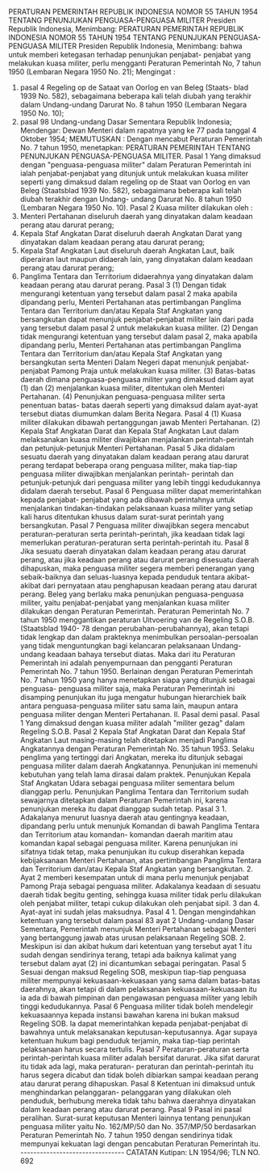  PERATURAN PEMERINTAH REPUBLIK INDONESIA NOMOR 55 TAHUN 1954 TENTANG PENUNJUKAN PENGUASA-PENGUASA MILITER Presiden Republik Indonesia, Menimbang: PERATURAN PEMERINTAH REPUBLIK INDONESIA NOMOR 55 TAHUN 1954 TENTANG PENUNJUKAN PENGUASA-PENGUASA MILITER Presiden Republik Indonesia, Menimbang: bahwa untuk memberi ketegasan terhadap penunjukan penjabat- penjabat yang melakukan kuasa militer, perlu mengganti Peraturan Pemerintah No, 7 tahun 1950 (Lembaran Negara 1950 No. 21);
Mengingat :

1. pasal 4 Regeling op de Sataat van Oorlog en van Beleg (Staats- blad 1939 No. 582), sebagaimana beberapa kali telah diubah yang terakhir dalam Undang-undang Darurat No. 8 tahun 1950 (Lembaran Negara 1950 No. 10);
2. pasal 98 Undang-undang Dasar Sementara Republik Indonesia; Mendengar: Dewan Menteri dalam rapatnya yang ke 77 pada tanggal 4 Oktober 1954;
MEMUTUSKAN :
 Dengan mencabut Peraturan Pemerintah No. 7 tahun 1950, menetapkan: PERATURAN PEMERINTAH TENTANG PENUNJUKAN PENGUASA-PENGUASA MILITER. Pasal 1 Yang dimaksud dengan "penguasa-penguasa militer" dalam Peraturan Pemerintah ini ialah penjabat-penjabat yang ditunjuk untuk melakukan kuasa militer seperti yang dimaksud dalam regeling op de Staat van Oorlog en van Beleg (Staatsblad 1939 No. 582), sebagaimana beberapa kali telah diubah terakhir dengan Undang- undang Darurat No. 8 tahun 1950 (Lembaran Negara 1950 No. 10). Pasal 2 Kuasa militer dilakukan oleh :
1. Menteri Pertahanan diseluruh daerah yang dinyatakan dalam keadaan perang atau darurat perang;
2. Kepala Staf Angkatan Darat diseluruh daerah Angkatan Darat yang dinyatakan dalam keadaan perang atau darurat perang;
3. Kepala Staf Angkatan Laut diseluruh daerah Angkatan Laut, baik diperairan laut maupun didaerah lain, yang dinyatakan dalam keadaan perang atau darurat perang;
4. Panglima Tentara dan Territorium didaerahnya yang dinyatakan dalam keadaan perang atau darurat perang. Pasal 3 (1) Dengan tidak mengurangi ketentuan yang tersebut dalam pasal 2 maka apabila dipandang perlu, Menteri Pertahanan atas pertimbangan Panglima Tentara dan Territorium dan/atau Kepala Staf Angkatan yang bersangkutan dapat menunjuk penjabat-penjabat militer lain dari pada yang tersebut dalam pasal 2 untuk melakukan kuasa militer. (2) Dengan tidak mengurangi ketentuan yang tersebut dalam pasal 2, maka apabila dipandang perlu, Menteri Pertahanan atas pertimbangan Panglima Tentara dan Territorium dan/atau Kepala Staf Angkatan yang bersangkutan serta Menteri Dalam Negeri dapat menunjuk penjabat-penjabat Pamong Praja untuk melakukan kuasa militer. (3) Batas-batas daerah dimana penguasa-penguasa militer yang dimaksud dalam ayat (1) dan (2) menjalankan kuasa militer, ditentukan oleh Menteri Pertahanan. (4) Penunjukan penguasa-penguasa militer serta penentuan batas- batas daerah seperti yang dimaksud dalam ayat-ayat tersebut diatas diumumkan dalam Berita Negara. Pasal 4 (1) Kuasa militer dilakukan dibawah pertanggungan jawab Menteri Pertahanan. (2) Kepala Staf Angkatan Darat dan Kepala Staf Angkatan Laut dalam melaksanakan kuasa militer diwajibkan menjalankan perintah-perintah dan petunjuk-petunjuk Menteri Pertahanan. Pasal 5 Jika didalam sesuatu daerah yang dinyatakan dalam keadaan perang atau darurat perang terdapat beberapa orang penguasa militer, maka tiap-tiap penguasa militer diwajibkan menjalankan perintah- perintah dan petunjuk-petunjuk dari penguasa militer yang lebih tinggi kedudukannya didalam daerah tersebut. Pasal 6 Penguasa militer dapat memerintahkan kepada penjabat- penjabat yang ada dibawah perintahnya untuk menjalankan tindakan-tindakan pelaksanaan kuasa militer yang setiap kali harus ditentukan khusus dalam surat-surat perintah yang bersangkutan. Pasal 7 Penguasa militer diwajibkan segera mencabut peraturan-peraturan serta perintah-perintah, jika keadaan tidak lagi memerlukan peraturan-peraturan serta perintah-perintah itu. Pasal 8 Jika sesuatu daerah dinyatakan dalam keadaan perang atau darurat perang, atau jika keadaan perang atau darurat perang disesuatu daerah dihapuskan, maka penguasa militer segera memberi penerangan yang sebaik-baiknya dan seluas-luasnya kepada penduduk tentara akibat-akibat dari pernyataan atau penghapusan keadaan perang atau darurat perang. Beleg yang berlaku maka penunjukan penguasa-penguasa militer, yaitu penjabat-penjabat yang menjalankan kuasa militer dilakukan dengan Peraturan Pemerintah. Peraturan Pemerintah No. 7 tahun 1950 menggantikan peraturan Uitvoering van de Regeling S.O.B. (Staatsblad 1940- 78 dengan perubahan-perubahannya), akan tetapi tidak lengkap dan dalam prakteknya menimbulkan persoalan-persoalan yang tidak menguntungkan bagi kelancaran pelaksanaan Undang-undang keadaan bahaya tersebut diatas. Maka dari itu Peraturan Pemerintah ini adalah penyempurnaan dan pengganti Peraturan Pemerintah No. 7 tahun 1950. Berlainan dengan Peraturan Pemerintah No. 7 tahun 1950 yang hanya menetapkan siapa yang ditunjuk sebagai penguasa- penguasa militer saja, maka Peraturan Pemerintah ini disamping penunjukan itu juga mengatur hubungan hierarchiek baik antara penguasa-penguasa militer satu sama lain, maupun antara penguasa militer dengan Menteri Pertahanan. II. Pasal demi pasal. Pasal 1 Yang dimaksud dengan kuasa militer adalah "militer gezag" dalam Regeling S.O.B. Pasal 2 Kepala Staf Angkatan Darat dan Kepala Staf Angkatan Laut masing-masing telah ditetapkan menjadi Panglima Angkatannya dengan Peraturan Pemerintah No. 35 tahun 1953. Selaku penglima yang tertinggi dari Angkatan, mereka itu ditunjuk sebagai penguasa militer dalam daerah Angkatannya. Penunjukan ini memenuhi kebutuhan yang telah lama dirasai dalam praktek. Penunjukan Kepala Staf Angkatan Udara sebagai penguasa militer sementara belum dianggap perlu. Penunjukan Panglima Tentara dan Territorium sudah sewajarnya ditetapkan dalam Peraturan Pemerintah ini, karena penunjukan mereka itu dapat dianggap sudah tetap. Pasal 3 1. Adakalanya menurut luasnya daerah atau gentingnya keadaan, dipandang perlu untuk menunjuk Komandan di bawah Panglima Tentara dan Territorium atau komandan- komandan daerah maritim atau komandan kapal sebagai penguasa militer. Karena penunjukan ini sifatnya tidak tetap, maka penunjukan itu cukup diserahkan kepada kebijaksanaan Menteri Pertahanan, atas pertimbangan Panglima Tentara dan Territorium dan/atau Kepala Staf Angkatan yang bersangkutan. 2. Ayat 2 memberi kesempatan untuk di mana perlu menunjuk penjabat Pamong Praja sebagai penguasa militer. Adakalanya keadaan di sesuatu daerah tidak begitu genting, sehingga kuasa militer tidak perlu dilakukan oleh penjabat militer, tetapi cukup dilakukan oleh penjabat sipil. 3 dan 4. Ayat-ayat ini sudah jelas maksudnya. Pasal 4 1. Dengan mengindahkan ketentuan yang tersebut dalam pasal 83 ayat 2 Undang-undang Dasar Sementara, Pemerintah menunjuk Menteri Pertahanan sebagai Menteri yang bertanggung jawab atas urusan pelaksanaan Regeling SOB. 2. Meskipun isi dan akibat hukum dari ketentuan yang tersebut ayat 1 itu sudah dengan sendirinya terang, tetapi ada baiknya kalimat yang tersebut dalam ayat (2) ini dicantumkan sebagai peringatan. Pasal 5 Sesuai dengan maksud Regeling SOB, meskipun tiap-tiap penguasa militer mempunyai kekuasaan-kekuasaan yang sama dalam batas-batas daerahnya, akan tetapi di dalam pelaksanaan kekuasaan-kekuasaan itu ia ada di bawah pimpinan dan pengawasan penguasa militer yang lebih tinggi kedudukannya. Pasal 6 Penguasa militer tidak boleh mendelegir kekuasaannya kepada instansi bawahan karena ini bukan maksud Regeling SOB. Ia dapat memerintahkan kepada penjabat-penjabat di bawahnya untuk melaksanakan keputusan-keputusannya. Agar supaya ketentuan hukum bagi penduduk terjamin, maka tiap-tiap perintah pelaksanaan harus secara tertulis. Pasal 7 Peraturan-peraturan serta perintah-perintah kuasa militer adalah bersifat darurat. Jika sifat darurat itu tidak ada lagi, maka peraturan- peraturan dan perintah-perintah itu harus segera dicabut dan tidak boleh dibiarkan sampai keadaan perang atau darurat perang dihapuskan. Pasal 8 Ketentuan ini dimaksud untuk menghindarkan pelanggaran- pelanggaran yang dilakukan oleh penduduk, berhubung mereka tidak tahu bahwa daerahnya dinyatakan dalam keadaan perang atau darurat perang. Pasal 9 Pasal ini pasal peralihan. Surat-surat keputusan Menteri lainnya tentang penunjukan penguasa militer yaitu No. 162/MP/50 dan No. 357/MP/50 berdasarkan Peraturan Pemerintah No. 7 tahun 1950 dengan sendirinya tidak mempunyai kekuatan lagi dengan pencabutan Peraturan Pemerintah itu. -------------------------------- CATATAN Kutipan: LN 1954/96; TLN NO. 692